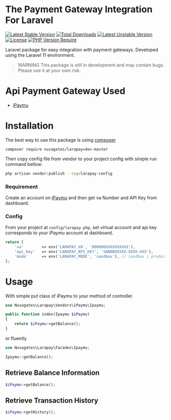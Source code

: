 # The Payment Gateway Integration For Laravel
[![Latest Stable Version](http://poser.pugx.org/nusagates/larapay/v)](https://packagist.org/packages/nusagates/larapay) [![Total Downloads](http://poser.pugx.org/nusagates/larapay/downloads)](https://packagist.org/packages/nusagates/larapay) [![Latest Unstable Version](http://poser.pugx.org/nusagates/larapay/v/unstable)](https://packagist.org/packages/nusagates/larapay) [![License](http://poser.pugx.org/nusagates/larapay/license)](https://packagist.org/packages/nusagates/larapay) [![PHP Version Require](http://poser.pugx.org/nusagates/larapay/require/php)](https://packagist.org/packages/nusagates/larapay)

Laravel package for easy integration with payment gateways. Developed using the Laravel 11 environment.

> WARNING
> This package is still in development and may contain bugs. Please use it at your own risk.

# Api Payment Gateway Used
- [iPaymu](https://my.ipaymu.com/register/ref/budairicontact)

# Installation
The best way to use this package is using [composer](https://getcomposer.org/)

```
composer require nusagates/larapay=dev-master
```
Then copy config file from vendor to your project config with simple run command bellow:
```bash
php artisan vendor:publish --tag=larapay-config
```

### Requirement
Create an account on [iPaymu](https://my.ipaymu.com/register/ref/budairicontact) and then get va Number and API Key from dashboard.
### Config
From your project at `config/larapay.php`, set virtual account and api key corresponds to your iPaymu account at dashboard.
```php
return [
    'va'        => env('LARAPAY_VA', '000000XXXXXXXXXX'),
    'api_key'   => env('LARAPAY_API_KEY', 'SANDBOXXXX-XXXX-XXX'),
    'mode'      => env('LARAPAY_MODE', 'sandbox'), // sandbox | production
];
```

# Usage
With simple put class of iPaymu to your method of controller.
```php
use Nusagates\Larapay\Vendors\iPaymu\Ipaymu;

public function index(Ipaymu $iPaymu)
{
    return $iPaymu->getBalance();
}

```
or fluently
```php
use Nusagates\Larapay\Facades\Ipaymu;

Ipaymu::getBalance();
```
## Retrieve Balance Information
```php
$iPaymu->getBalance();
```
## Retrieve Transaction History
```php
$iPaymu->getHistory();
```

